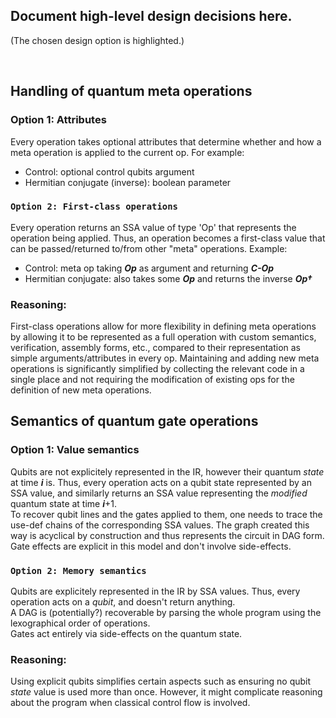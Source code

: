 ## Document high-level design decisions here.
(The chosen design option is highlighted.)

&nbsp;

## Handling of quantum meta operations
### Option 1: Attributes
Every operation takes optional attributes that determine whether and how a meta operation is applied to the current op. For example:
- Control: optional control qubits argument
- Hermitian conjugate (inverse): boolean parameter
### `Option 2: First-class operations`
Every operation returns an SSA value of type 'Op' that represents the operation being applied. Thus, an operation becomes a first-class value that can be passed/returned to/from other "meta" operations. Example:
- Control: meta op taking ***Op*** as argument and returning ***C-Op***
- Hermitian conjugate: also takes some ***Op*** and returns the inverse ***Op†***
### Reasoning:
First-class operations allow for more flexibility in defining meta operations by allowing it to be represented as a full operation with custom semantics, verification, assembly forms, etc., compared to their representation as simple arguments/attributes in every op. Maintaining and adding new meta operations is significantly simplified by collecting the relevant code in a single place and not requiring the modification of existing ops for the definition of new meta operations.

## Semantics of quantum gate operations
### Option 1: Value semantics
Qubits are not explicitely represented in the IR, however their quantum *state* at time ***i*** is.
Thus, every operation acts on a qubit state represented by an SSA value, and similarly returns an
SSA value representing the *modified* quantum state at time ***i***+1.\
To recover qubit lines and the gates applied to them, one needs to trace the use-def chains of the corresponding SSA values. The graph created this way is acyclical by construction and thus represents the circuit in DAG form.\
Gate effects are explicit in this model and don't involve side-effects.
### `Option 2: Memory semantics`
Qubits are explicitely represented in the IR by SSA values.
Thus, every operation acts on a *qubit*, and doesn't return anything.\
A DAG is (potentially?) recoverable by parsing the whole program using the lexographical order of operations.\
Gates act entirely via side-effects on the quantum state.
### Reasoning:
Using explicit qubits simplifies certain aspects such as ensuring no qubit *state* value is used more than once. However, it might complicate reasoning about the program when classical control flow is involved.
